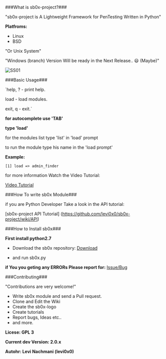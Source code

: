 ###What is sb0x-project?###

"sb0x-project is A Lightweight Framework for PenTesting Written in Python"

**Platfroms:**

* Linux
* BSD

"Or Unix System"

"Windows (branch) Version Will be ready in the Next Release.. :smiley: (Maybe)"

![SS01](https://raw.githubusercontent.com/wiki/levi0x0/sb0x-project/sb0x_shell.png)

###Basic Usage###

`help, ? - print help.

load - load modules.

exit, q - exit.`

**for autocomplete use 'TAB'**

**type 'load'**

for the modules list type 'list' in 'load' prompt

to run the module type his name in the 'load prompt'

**Example:**

`[1] load => admin_finder`

for more information Watch the Video Tutorial:

[Video Tutorial](https://github.com/levi0x0/sb0x-project/wiki/VideoTutorial)


###How To write sb0x Module###

if you are Python Developer Take a look in the API tutorial:

[sb0x-project API Tutorial] (https://github.com/levi0x0/sb0x-project/wiki/API)


###How to Install sb0x###

**First install python2.7**


* Download the sb0x repository: [Download](https://github.com/levi0x0/sb0x-project")

* and run sb0x.py

**if You you geting any ERRORs Please report for:** [Issue/Bug](https://github.com/levi0x0/sb0x-project/issues)



###Contributing###

"Contributions are very welcome!"

* Write sb0x module and send a Pull request.
* Clone and Edit the Wiki
* Create the sb0x-logo
* Create tutorials
* Report bugs, Ideas etc..
* and more.

**Licese: GPL 3**

**Current dev Version: 2.0.x**

**Autohr: Levi Nachmani (levi0x0)** 
